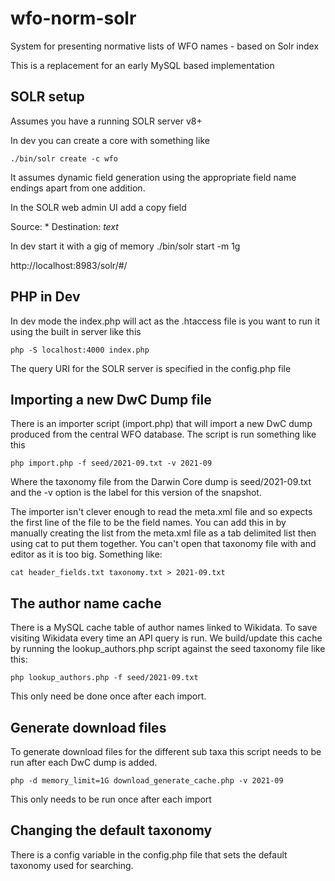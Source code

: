 # wfo-norm-solr

System for presenting normative lists of WFO names - based on Solr index

This is a replacement for an early MySQL based implementation

## SOLR setup

Assumes you have a running SOLR server v8+

In dev you can create a core with something like
```
./bin/solr create -c wfo
```
It assumes dynamic field generation using the appropriate field name endings apart from one addition.

In the SOLR web admin UI add a copy field 

Source: *
Destination: _text_

In dev start it with a gig of memory ./bin/solr start -m 1g

http://localhost:8983/solr/#/

## PHP in Dev

In dev mode the index.php will act as the .htaccess file is you want to run it using the built in server like this

```
php -S localhost:4000 index.php
```

The query URI for the SOLR server is specified in the config.php file

## Importing a new DwC Dump file

There is an importer script (import.php) that will import a new DwC dump produced from the central WFO database. The script is run something like this

```
php import.php -f seed/2021-09.txt -v 2021-09
```

Where the taxonomy file from the Darwin Core dump is seed/2021-09.txt and the -v option is the label for this version of the snapshot.

The importer isn't clever enough to read the meta.xml file and so expects the first line of the file to be the field names. You can add this in by manually creating the list from the meta.xml file as a tab delimited list then using cat to put them together. You can't open that taxonomy file with and editor as it is too big. Something like:

```
cat header_fields.txt taxonomy.txt > 2021-09.txt
```

## The author name cache

There is a MySQL cache table of author names linked to Wikidata. To save visiting Wikidata every time an API query is run. We build/update this cache by running the lookup_authors.php script against the seed taxonomy file like this:

```
php lookup_authors.php -f seed/2021-09.txt
```
This only need be done once after each import.

## Generate download files

To generate download files for the different sub taxa this script needs to be run after each DwC dump is added.

```
php -d memory_limit=1G download_generate_cache.php -v 2021-09
```
This only needs to be run once after each import 

## Changing the default taxonomy

There is a config variable in the config.php file that sets the default taxonomy used for searching.



